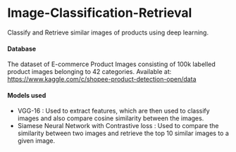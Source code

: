 # Image-Classification-Retrieval
Classify and Retrieve similar images of products using deep learning. 

#### Database
The dataset of E-commerce Product Images consisting of 100k labelled product images belonging
to 42 categories. Available at: https://www.kaggle.com/c/shopee-product-detection-open/data

#### Models used
- VGG-16 : Used to extract features, which are then used to classify images and also compare cosine similarity between the images.
- Siamese Neural Network with Contrastive loss : Used to compare the similarity between two images and retrieve the top 10 similar images to a given image.

